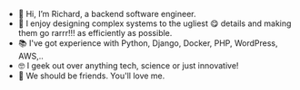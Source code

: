 - 👋 Hi, I’m Richard, a backend software engineer.
- 💓 I enjoy designing complex systems to the ugliest 😋 details
     and making them go rarrr!!! as efficiently as possible.
- 📚 I've got experience with Python, Django, Docker, PHP, WordPress, AWS,..
- 🤓 I geek out over anything tech, science or just innovative!
- 💞️ We should be friends. You'll love me.

<!---
richardoyelabi/richardoyelabi is a ✨ special ✨ repository because its `README.md` (this file) appears on your GitHub profile.
You can click the Preview link to take a look at your changes.
--->
